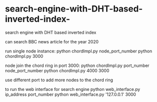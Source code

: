 # search-engine-with-DHT-based-inverted-index-
search engine with DHT based inverted index

can search BBC news article for the year 2020 

run single node instance:
python chordImpl.py node_port_number 
python chordImpl.py 3000 

node join the chord ring in port 3000:
python chordImpl.py port_number node_port_number 
python chordImpl.py 4000 3000 

use different port to add more nodes to the chord ring

to run the web interface for search engine 
python web_interface.py ip_address port_number 
python web_interface.py '127.0.0.1' 3000 
